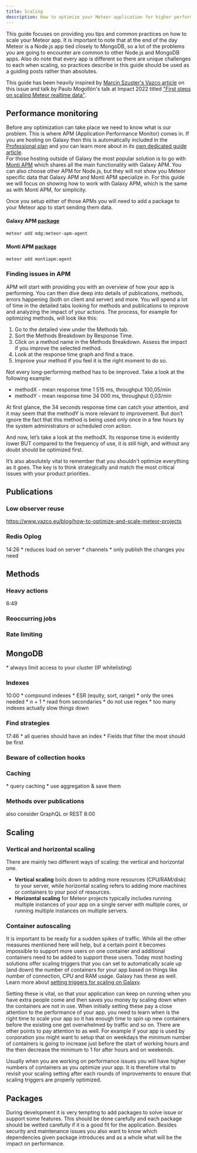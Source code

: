 ```yaml
---
title: Scaling
description: How to optimize your Meteor application for higher performance when you start growing.
---
```


This guide focuses on providing you tips and common practices on how to scale your Meteor app. 
It is important to note that at the end of the day Meteor is a Node.js app tied closely to MongoDB, 
so a lot of the problems you are going to encounter are common to other Node.js and MongoDB apps. 
Also do note that every app is different so there are unique challenges to each when scaling, so 
practices describe in this guide should be used as a guiding posts rather than absolutes.

This guide has been heavily inspired by [Marcin Szuster's Vazco article](https://www.vazco.eu/blog/how-to-optimize-and-scale-meteor-projects)
on this issue and talk by Paulo Mogollón's talk at Impact 2022 titled ["First steps on scaling Meteor realtime data"](https://impact.meteor.com/meetings/virtual/uo2Er8YPqx2vuRcne).

<h2 id="performance-monitoring">Performance monitoring</h2>

Before any optimization can take place we need to know what is our problem. This is where APM (Application Performance Monitor) comes in.
If you are hosting on Galaxy then this is automatically included in the [Professional plan](https://www.meteor.com/cloud#pricing-section) 
and you can learn more about in its [own dedicated guide article](https://cloud-guide.meteor.com/apm-getting-started.html).  
For those hosting outside of Galaxy the most popular solution is to go with [Monti APM](https://montiapm.com/) which shares 
all the main functionality with Galaxy APM. You can also choose other APM for Node.js, but they will not show you Meteor 
specific data that Galaxy APM and Monti APM specialize in. For this guide we will focus on showing how to work with Galaxy APM, 
which is the same as with Monti APM, for simplicity.

Once you setup either of those APMs you will need to add a package to your Meteor app to start sending them data.

#### Galaxy APM [package](https://atmospherejs.com/mdg/meteor-apm-agent)
```sh
meteor add mdg:meteor-apm-agent
```

#### Monti APM [package](https://atmospherejs.com/montiapm/agent)
```sh
meteor add montiapm:agent
```

<h3 id="find-issues-apm">Finding issues in APM</h3>
APM will start with providing you with an overview of how your app is performing. You can then dive deep into details of 
publications, methods, errors happening (both on client and server) and more. You will spend a lot of time in the detailed 
tabs looking for methods and publications to improve and analyzing the impact of your actions. The process, for example for 
optimizing methods, will look like this:

1. Go to the detailed view under the Methods tab.
2. Sort the Methods Breakdown by Response Time.
3. Click on a method name in the Methods Breakdown. Assess the impact if you improve the selected method.
4. Look at the response time graph and find a trace.
5. Improve your method if you feel it is the right moment to do so.

Not every long-performing method has to be improved. Take a look at the following example:
* methodX - mean response time 1 515 ms, throughput 100,05/min
* methodY - mean response time 34 000 ms, throughput 0,03/min

At first glance, the 34 seconds response time can catch your attention, and it may seem that the methodY 
is more relevant to improvement. But don’t ignore the fact that this method is being used only once in 
a few hours by the system administrators or scheduled cron action.

And now, let’s take a look at the methodX. Its response time is evidently lower BUT compared to the frequency 
of use, it is still high, and without any doubt should be optimized first.

It’s also absolutely vital to remember that you shouldn't optimize everything as it goes. 
The key is to think strategically and match the most critical issues with your product priorities.

<h2 id="publications">Publications</h2>
<h3 id="low-observer-reuse">Low observer reuse</h3>

https://www.vazco.eu/blog/how-to-optimize-and-scale-meteor-projects

<h3 id="redis-oplog">Redis Oplog</h3>
14:26
* reduces load on server
* channels
* only publish the changes you need

<h2 id="methods">Methods</h2>

<h3 id="heavy-actions">Heavy actions</h3>
6:49

<h3 id="reoccurring-jobs">Reoccurring jobs</h3>

<h3 id="rate-limiting">Rate limiting</h3>

<h2 id="mongodb">MongoDB</h2>
* always limit access to your cluster (IP whitelisting)

<h3 id="mongodb-indexes">Indexes</h3>
10:00
* compound indexes
* ESR (equity, sort, range)
* only the ones needed
* n + 1
* read from secondaries
* do not use regex
* too many indexes actually slow things down

<h3 id="find-strategies">Find strategies</h3>
17:46
* all queries should have an index
* Fields that filter the most should be first

<h3 id="beware-of-collection-hooks">Beware of collection hooks</h3>

<h3 id="mongodb-caching">Caching</h3>
* query caching
* use aggregation & save them

<h3 id="methods-publications">Methods over publications</h3>
also consider GraphQL or REST
8:00

<h2 id="scaling">Scaling</h2>

<h3 id="vertical-horizontal">Vertical and horizontal scaling</h3>
There are mainly two different ways of scaling: the vertical and horizontal one.

* **Vertical scaling** boils down to adding more resources (CPU/RAM/disk) to your server, while horizontal scaling refers to adding more machines or containers to your pool of resources.
* **Horizontal scaling** for Meteor projects typically includes running multiple instances of your app on a single server with multiple cores, or running multiple instances on multiple servers.

<h3 id="autoscaling">Container autoscaling</h3>

It is important to be ready for a sudden spikes of traffic.
While all the other measures mentioned here will help, but a certain point it becomes impossible to support more users on one container and additional containers need to be added to support these users.
Today most hosting solutions offer scaling triggers that you can set to automatically scale up (and down) the number of containers for your app based on things like number of connection, CPU and RAM usage.
Galaxy has these as well. Learn more about [setting triggers for scaling on Galaxy](https://galaxy-guide.meteor.com/triggers.html).

Setting these is vital, so that your application can keep on running when you have extra people come and then saves you money by scaling down when the containers are not in use.
When initially setting these pay a close attention to the performance of your app. you need to learn when is the right time to scale your app so it has enough time to spin up new containers before the existing one get overwhelmed by traffic and so on.
There are other points to pay attention to as well. For example if your app is used by corporation you might want to setup that on weekdays the minimum number of containers is going to increase just before the start of working hours and the then decrease the minimum to 1 for after hours and on weekends.  

Usually when you are working on performance issues you will have higher numbers of containers as you optimize your app. It is therefore vital to revisit your scaling setting after each rounds of improvements to ensure that scaling triggers are properly optimized.

<h2 id="packages">Packages</h2>

During development it is very tempting to add packages to solve issue or support some features. 
This should be done carefully and each package should be wetted carefully if it is a good fit for the application. 
Besides security and maintenance issues you also want to know which dependencies given package introduces and 
as a whole what will be the impact on performance.
